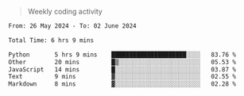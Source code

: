 > Weekly coding activity
<!--START_SECTION:waka-->

```txt
From: 26 May 2024 - To: 02 June 2024

Total Time: 6 hrs 9 mins

Python       5 hrs 9 mins    █████████████████████░░░░   83.76 %
Other        20 mins         █▒░░░░░░░░░░░░░░░░░░░░░░░   05.53 %
JavaScript   14 mins         █░░░░░░░░░░░░░░░░░░░░░░░░   03.87 %
Text         9 mins          ▓░░░░░░░░░░░░░░░░░░░░░░░░   02.55 %
Markdown     8 mins          ▓░░░░░░░░░░░░░░░░░░░░░░░░   02.28 %
```

<!--END_SECTION:waka-->
